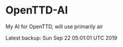 # OpenTTD-AI
My AI for OpenTTD, will use primarily air

Latest backup: Sun Sep 22 05:01:01 UTC 2019
